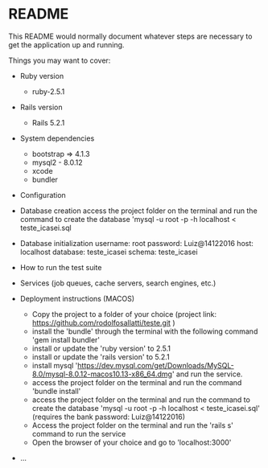 # README

This README would normally document whatever steps are necessary to get the
application up and running.

Things you may want to cover:

* Ruby version
   - ruby-2.5.1

* Rails version
   - Rails 5.2.1

* System dependencies
   - bootstrap => 4.1.3
   - mysql2 - 8.0.12
   - xcode
   - bundler

* Configuration


* Database creation
    access the project folder on the terminal and run the command to create the database 'mysql -u root -p -h localhost  < teste_icasei.sql

* Database initialization
    username: root
    password: Luiz@14122016
    host: localhost
    database: teste_icasei
    schema: teste_icasei


* How to run the test suite

* Services (job queues, cache servers, search engines, etc.)

* Deployment instructions (MACOS)
  - Copy the project to a folder of your choice (project link: https://github.com/rodolfosallatti/teste.git )
  - install the 'bundle' through the terminal with the following command 'gem install bundler'
  - install or update the 'ruby ​​version' to 2.5.1
  - install or update the 'rails ​​version' to 5.2.1
  - install mysql 'https://dev.mysql.com/get/Downloads/MySQL-8.0/mysql-8.0.12-macos10.13-x86_64.dmg' and run the service.
  - access the project folder on the terminal and run the command 'bundle install'
  - access the project folder on the terminal and run the command to create the database 'mysql -u root -p -h localhost  < teste_icasei.sql' (requires the bank password: Luiz@14122016)
  - Access the project folder on the terminal and run the 'rails s' command to run the service
  - Open the browser of your choice and go to 'localhost:3000'

* ...
